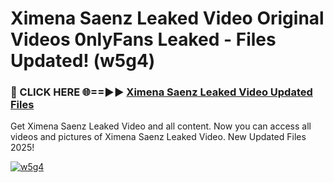 # Ximena Saenz Leaked Video Original Videos 0nlyFans Leaked - Files Updated! (w5g4)

<h3>🔴 CLICK HERE 🌐==►► <a href="https://tinyurl.com/x26r9saj" rel="nofollow">Ximena Saenz Leaked Video Updated Files</a></h3>

Get Ximena Saenz Leaked Video and all content. Now you can access all videos and pictures of Ximena Saenz Leaked Video. New Updated Files 2025!

[![w5g4](https://i.imgur.com/LkgZPqh.gif)](https://tinyurl.com/x26r9saj)
